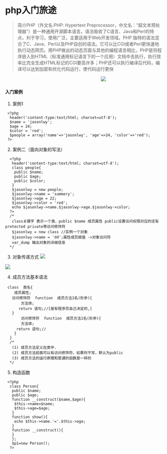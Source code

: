 # php入门旅途
 > 简介PHP（外文名:PHP: Hypertext Preprocessor，中文名：“超文本预处理器”）是一种通用开源脚本语言。语法吸收了C语言、Java和Perl的特点，利于学习，使用广泛，主要适用于Web开发领域。PHP 独特的语法混合了C、Java、Perl以及PHP自创的语法。它可以比CGI或者Perl更快速地执行动态网页。用PHP做出的动态页面与其他的编程语言相比，PHP是将程序嵌入到HTML（标准通用标记语言下的一个应用）文档中去执行，执行效率比完全生成HTML标记的CGI要高许多；PHP还可以执行编译后代码，编译可以达到加密和优化代码运行，使代码运行更快
 
 
 &nbsp;&nbsp;&nbsp;&nbsp;&nbsp;&nbsp;&nbsp;&nbsp;&nbsp;&nbsp;&nbsp;&nbsp;&nbsp;&nbsp;&nbsp;&nbsp;&nbsp;&nbsp;&nbsp;&nbsp;&nbsp;&nbsp;&nbsp;&nbsp;&nbsp;&nbsp;&nbsp;&nbsp;&nbsp;&nbsp;&nbsp;&nbsp;&nbsp;&nbsp;&nbsp;&nbsp;&nbsp;&nbsp;&nbsp;&nbsp;&nbsp;&nbsp;&nbsp;&nbsp;&nbsp; <img src="http://5b0988e595225.cdn.sohucs.com/images/20171123/83b690046b9d4cf484cceb1b66c9dc14.gif" style="margin-left:25%;"/>
 
#### 入门案例
1. 案例1
 ```
  <?php
   header('content-type:text/html; charset=utf-8');
   $name = 'jasonlwy';
   $age = 24;
   $color = 'red';
   $people = array('name'=>'jasonlwy', 'age'=>24, 'color'=>'red');
  ?>
  ```
2. 案例二（面向对象的写法）
 ```
   <?php
    header('content-type:text/html; charset=utf-8');
    class people{
     public $name;
     public $age;
     public $color;
    }
    $jasonlwy = new people;
    $jasonlwy->name = 'summery';
    $jasonlwy->age = 22;
    $jasonlwy->color = 'red';
    echo $jasonlwy->name.$jasonlwy->age.$jasonlwy->color;
   ?>
   /*
    class关键字 表示一个类，public $name 成员属性 public设置访问权限对应的还有protected private等访问修饰符
    $jasonlwy = new class //实例一个对象
    $jasonlwy->name = 'dd';属性成员赋值 ->对象访问符
    var_dump 输出对象的详细信息
   */
 ```
3. 对象传递方式
 ![](http://114.215.91.58/Blog//static/userImages/20180510/1525920235766047921.png)
 
 ![](http://114.215.91.58/Blog//static/userImages/20180510/1525920235858000796.png)
 
4. 成员方法基本语法
 ```
  class  类名{
     成员属性;
    访问修饰符  function  成员方法1名(形参){
        方法体;
       return 语句;//[是有程序员自己决定的,]
    }
        访问修饰符  function  成员方法1名(形参){
        方法体;
      return 语句;//
     }
   }
   /* 
    (1)	成员方法定义在类中.
    (2)	成员方法前面可以有访问修饰符，如果你不写，默认为public
    (3)	成员方法的运行原理和普通的函数是一样的
   */
  ```
5. 构造函数
 ```
  <?php
   class Person{
    public $name;
    public $age;
    function __construct($name,$age){
     $this->name=$name;
     $this->age=$age;
    }
    function show(){
     echo $this->name.'='.$this->age;
    }
    function __construct(){
    }
    };
    $p1=new Person();
   ?>
 ```
 
 
